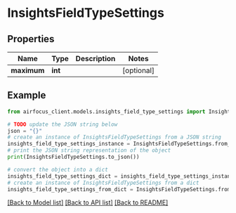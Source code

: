 # InsightsFieldTypeSettings


## Properties

Name | Type | Description | Notes
------------ | ------------- | ------------- | -------------
**maximum** | **int** |  | [optional] 

## Example

```python
from airfocus_client.models.insights_field_type_settings import InsightsFieldTypeSettings

# TODO update the JSON string below
json = "{}"
# create an instance of InsightsFieldTypeSettings from a JSON string
insights_field_type_settings_instance = InsightsFieldTypeSettings.from_json(json)
# print the JSON string representation of the object
print(InsightsFieldTypeSettings.to_json())

# convert the object into a dict
insights_field_type_settings_dict = insights_field_type_settings_instance.to_dict()
# create an instance of InsightsFieldTypeSettings from a dict
insights_field_type_settings_from_dict = InsightsFieldTypeSettings.from_dict(insights_field_type_settings_dict)
```
[[Back to Model list]](../README.md#documentation-for-models) [[Back to API list]](../README.md#documentation-for-api-endpoints) [[Back to README]](../README.md)


